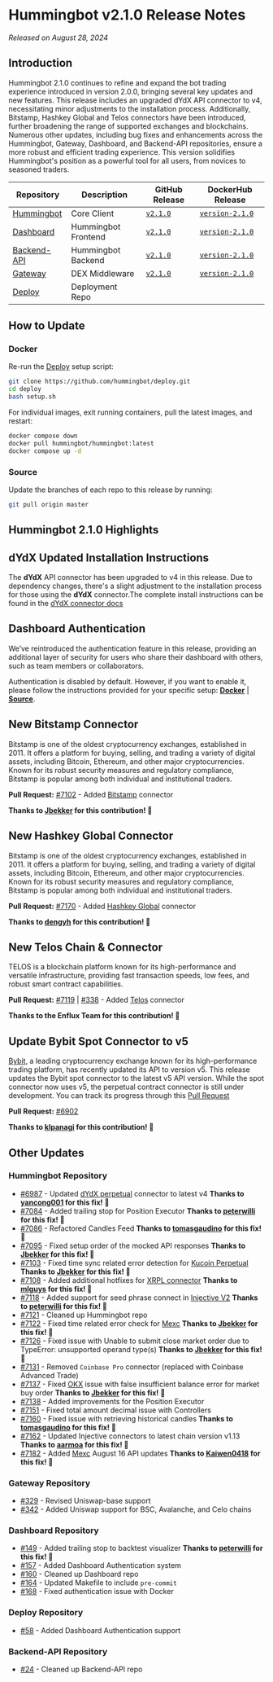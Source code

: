 # Hummingbot v2.1.0 Release Notes

*Released on August 28, 2024*

## Introduction

Hummingbot 2.1.0 continues to refine and expand the bot trading experience introduced in version 2.0.0, bringing several key updates and new features. This release includes an upgraded dYdX API connector to v4, necessitating minor adjustments to the installation process. Additionally, Bitstamp, Hashkey Global and Telos connectors have been introduced, further broadening the range of supported exchanges and blockchains. Numerous other updates, including bug fixes and enhancements across the Hummingbot, Gateway, Dashboard, and Backend-API repositories, ensure a more robust and efficient trading experience. This version solidifies Hummingbot's position as a powerful tool for all users, from novices to seasoned traders.

| Repository | Description | GitHub Release | DockerHub Release |
|------------|-------------|----------------|-------------------|
| [Hummingbot](https://github.com/hummingbot/hummingbot) | Core Client | [`v2.1.0`](https://github.com/hummingbot/hummingbot/releases/tag/v2.1.0) | [`version-2.1.0`](https://hub.docker.com/r/hummingbot/hummingbot/tags?name=version-2.1.0) |
| [Dashboard](https://github.com/hummingbot/dashboard) | Hummingbot Frontend  | [`v2.1.0`](https://github.com/hummingbot/dashboard/releases/tag/v2.1.0) | [`version-2.1.0`](https://hub.docker.com/r/hummingbot/dashboard/tags?name=version-2.1.0) |
| [Backend-API](https://github.com/hummingbot/backend-api) | Hummingbot Backend | [`v2.1.0`](https://github.com/hummingbot/backend-api/releases/tag/v2.1.0) | [`version-2.1.0`](https://hub.docker.com/r/hummingbot/backend-api/tags?name=version-2.1.0) |
| [Gateway](https://github.com/hummingbot/gateway) | DEX Middleware | [`v2.1.0`](https://github.com/hummingbot/gateway/releases/tag/v2.1.0) | [`version-2.1.0`](https://hub.docker.com/r/hummingbot/gateway/tags?name=version-2.1.0) |
| [Deploy](https://github.com/hummingbot/deploy) | Deployment Repo |

## How to Update

### Docker

Re-run the [Deploy](https://github.com/hummingbot/deploy) setup script:
```bash
git clone https://github.com/hummingbot/deploy.git
cd deploy
bash setup.sh
```

For individual images, exit running containers, pull the latest images, and restart:
```bash
docker compose down
docker pull hummingbot/hummingbot:latest
docker compose up -d
```

### Source

Update the branches of each repo to this release by running:
```bash
git pull origin master
```

## Hummingbot 2.1.0 Highlights

## dYdX Updated Installation Instructions

The **dYdX** API connector has been upgraded to v4 in this release. Due to dependency changes, there's a slight adjustment to the installation process for those using the **dYdX** connector.The complete install instructions can be found in the [dYdX connector docs](../exchanges/dydx.md)


## Dashboard Authentication

We’ve reintroduced the authentication feature in this release, providing an additional layer of security for users who share their dashboard with others, such as team members or collaborators. 

Authentication is disabled by default. However, if you want to enable it, please follow the instructions provided for your specific setup: **[Docker](../installation/hummingbot-deploy/quickstart.md#docker)** | **[Source](../installation/hummingbot-deploy/quickstart.md#source)**.


## New Bitstamp Connector

Bitstamp is one of the oldest cryptocurrency exchanges, established in 2011. It offers a platform for buying, selling, and trading a variety of digital assets, including Bitcoin, Ethereum, and other major cryptocurrencies. Known for its robust security measures and regulatory compliance, Bitstamp is popular among both individual and institutional traders.

**Pull Request:**  [#7102](https://github.com/hummingbot/hummingbot/pull/7102) - Added [Bitstamp](../exchanges/bitstamp.md) connector

**Thanks to [Jbekker](https://github.com/Jbekker) for this contribution! 🙏**


## New Hashkey Global Connector

Bitstamp is one of the oldest cryptocurrency exchanges, established in 2011. It offers a platform for buying, selling, and trading a variety of digital assets, including Bitcoin, Ethereum, and other major cryptocurrencies. Known for its robust security measures and regulatory compliance, Bitstamp is popular among both individual and institutional traders.

**Pull Request:**  [#7170](https://github.com/hummingbot/hummingbot/pull/7170) - Added [Hashkey Global](../exchanges/hashkey/index.md) connector

**Thanks to [dengyh](https://github.com/dengyh) for this contribution! 🙏**


## New Telos Chain & Connector

TELOS is a blockchain platform known for its high-performance and versatile infrastructure, providing fast transaction speeds, low fees, and robust smart contract capabilities.

**Pull Request:**  [#7119](https://github.com/hummingbot/hummingbot/pull/7119) | [#338](https://github.com/hummingbot/gateway/pull/338) - Added [Telos](../exchanges/telos.md) connector

**Thanks to the Enflux Team for this contribution! 🙏**


## Update Bybit Spot Connector to v5

[Bybit](../exchanges/bybit.md), a leading cryptocurrency exchange known for its high-performance trading platform, has recently updated its API to version v5. This release updates the Bybit spot connector to the latest v5 API version. While the spot connector now uses v5, the perpetual contract connector is still under development. You can track its progress through this [Pull Request](https://github.com/hummingbot/hummingbot/pull/7063)

**Pull Request:** [#6902](https://github.com/hummingbot/hummingbot/pull/6902) 

**Thanks to [klpanagi](https://github.com/klpanagi) for this contribution! 🙏**


## Other Updates

### Hummingbot Repository

- [#6987](https://github.com/hummingbot/hummingbot/pull/6987) - Updated [dYdX perpetual](../exchanges/dydx.md) connector to latest v4 **Thanks to [yancong001](https://github.com/yancong001) for this fix! 🙏**
- [#7084](https://github.com/hummingbot/hummingbot/pull/7084) - Added trailing stop for Position Executor **Thanks to [peterwilli](https://github.com/peterwilli) for this fix! 🙏**
- [#7086](https://github.com/hummingbot/hummingbot/pull/7086) - Refactored Candles Feed **Thanks to [tomasgaudino](https://github.com/tomasgaudino) for this fix! 🙏**
- [#7095](https://github.com/hummingbot/hummingbot/pull/7095) - Fixed setup order of the mocked API responses **Thanks to [Jbekker](https://github.com/Jbekker) for this fix! 🙏**
- [#7103](https://github.com/hummingbot/hummingbot/pull/7103) - Fixed time sync related error detection for [Kucoin Perpetual](../exchanges/kucoin/index.md) **Thanks to [Jbekker](https://github.com/Jbekker) for this fix! 🙏**
- [#7108](https://github.com/hummingbot/hummingbot/pull/7108) - Added additional hotfixes for [XRPL connector](../exchanges/xrpl.md) **Thanks to [mlguys](https://github.com/mlguys) for this fix! 🙏**
- [#7118](https://github.com/hummingbot/hummingbot/pull/7118) - Added support for seed phrase connect in [Injective V2](../exchanges/injective.md)  **Thanks to [peterwilli](https://github.com/peterwilli) for this fix! 🙏**
- [#7121](https://github.com/hummingbot/hummingbot/pull/7121) - Cleaned up Hummingbot repo 
- [#7122](https://github.com/hummingbot/hummingbot/pull/7122) - Fixed time related error check for [Mexc](../exchanges/mexc/index.md) **Thanks to [Jbekker](https://github.com/Jbekker) for this fix! 🙏** 
- [#7126](https://github.com/hummingbot/hummingbot/pull/7126) - Fixed issue with Unable to submit close market order due to TypeError: unsupported operand type(s) **Thanks to [Jbekker](https://github.com/Jbekker) for this fix! 🙏**
- [#7131](https://github.com/hummingbot/hummingbot/pull/7131) - Removed `Coinbase Pro` connector (replaced with Coinbase Advanced Trade)
- [#7137](https://github.com/hummingbot/hummingbot/pull/7137) - Fixed [OKX](../exchanges/okx/okx.md) issue with false insufficient balance error for market buy order **Thanks to [Jbekker](https://github.com/Jbekker) for this fix! 🙏**
- [#7138](https://github.com/hummingbot/hummingbot/pull/7138) - Added improvements for the Position Executor
- [#7151](https://github.com/hummingbot/hummingbot/pull/7151) - Fixed total amount decimal issue with Controllers
- [#7160](https://github.com/hummingbot/hummingbot/pull/7160) - Fixed issue with retrieving historical candles **Thanks to [tomasgaudino](https://github.com/tomasgaudino) for this fix! 🙏**
- [#7162](https://github.com/hummingbot/hummingbot/pull/7162) - Updated Injective connectors to latest chain version v1.13 **Thanks to [aarmoa](https://github.com/aarmoa) for this fix! 🙏**
- [#7182](https://github.com/hummingbot/hummingbot/pull/7182) - Added [Mexc](../exchanges/mexc/index.md) August 16 API updates  **Thanks to [Kaiwen0418](https://github.com/Kaiwen0418) for this fix! 🙏**

### Gateway Repository

- [#329](https://github.com/hummingbot/gateway/pull/329) - Revised Uniswap-base support 
- [#342](https://github.com/hummingbot/gateway/pull/342) - Added Uniswap support for BSC, Avalanche, and Celo chains

### Dashboard Repository

- [#149](https://github.com/hummingbot/dashboard/pull/149) - Added trailing stop to backtest visualizer **Thanks to [peterwilli](https://github.com/peterwilli) for this fix! 🙏**
- [#157](https://github.com/hummingbot/dashboard/pull/157) - Added Dashboard Authentication system
- [#160](https://github.com/hummingbot/dashboard/pull/160) - Cleaned up Dashboard repo
- [#164](https://github.com/hummingbot/dashboard/pull/164) - Updated Makefile to include `pre-commit`
- [#168](https://github.com/hummingbot/dashboard/pull/168) - Fixed authentication issue with Docker

### Deploy Repository

- [#58](https://github.com/hummingbot/deploy/pull/58) - Added Dashboard Authentication support

### Backend-API Repository

- [#24](https://github.com/hummingbot/backend-api/pull/24) - Cleaned up Backend-API repo




